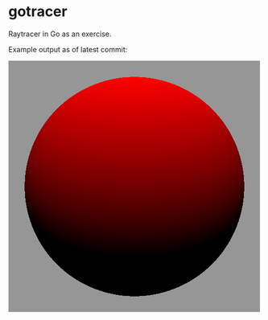 gotracer
========

Raytracer in Go as an exercise.

Example output as of latest commit:

![raytraced image](https://raw.githubusercontent.com/vincentwoo/gotracer/master/out.png)
